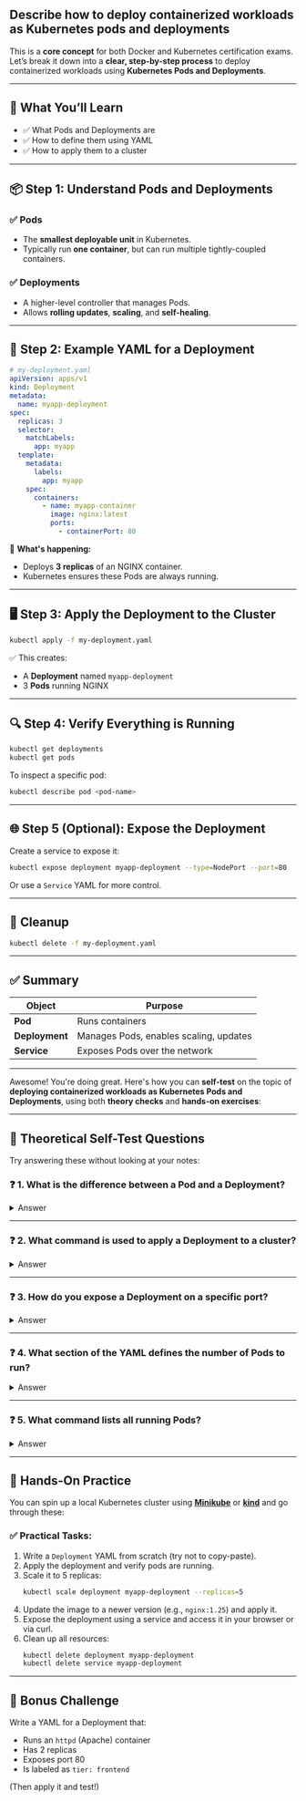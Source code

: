 ## Describe how to deploy containerized workloads as Kubernetes pods and deployments

This is a **core concept** for both Docker and Kubernetes certification exams. Let’s break it down into a **clear, step-by-step process** to deploy containerized workloads using **Kubernetes Pods and Deployments**.

---

## 🚀 What You’ll Learn
- ✅ What Pods and Deployments are
- ✅ How to define them using YAML
- ✅ How to apply them to a cluster

---

## 📦 Step 1: Understand Pods and Deployments

### ✅ Pods
- The **smallest deployable unit** in Kubernetes.
- Typically run **one container**, but can run multiple tightly-coupled containers.

### ✅ Deployments
- A higher-level controller that manages Pods.
- Allows **rolling updates**, **scaling**, and **self-healing**.

---

## 📄 Step 2: Example YAML for a Deployment

```yaml
# my-deployment.yaml
apiVersion: apps/v1
kind: Deployment
metadata:
  name: myapp-deployment
spec:
  replicas: 3
  selector:
    matchLabels:
      app: myapp
  template:
    metadata:
      labels:
        app: myapp
    spec:
      containers:
        - name: myapp-container
          image: nginx:latest
          ports:
            - containerPort: 80
```

🧠 **What's happening:**
- Deploys **3 replicas** of an NGINX container.
- Kubernetes ensures these Pods are always running.

---

## 🖥️ Step 3: Apply the Deployment to the Cluster

```bash
kubectl apply -f my-deployment.yaml
```

✅ This creates:
- A **Deployment** named `myapp-deployment`
- 3 **Pods** running NGINX

---

## 🔍 Step 4: Verify Everything is Running

```bash
kubectl get deployments
kubectl get pods
```

To inspect a specific pod:
```bash
kubectl describe pod <pod-name>
```

---

## 🌐 Step 5 (Optional): Expose the Deployment

Create a service to expose it:

```bash
kubectl expose deployment myapp-deployment --type=NodePort --port=80
```

Or use a `Service` YAML for more control.

---

## 🧽 Cleanup

```bash
kubectl delete -f my-deployment.yaml
```

---

## ✅ Summary

| Object       | Purpose                             |
|--------------|-------------------------------------|
| **Pod**      | Runs containers                     |
| **Deployment** | Manages Pods, enables scaling, updates |
| **Service**  | Exposes Pods over the network       |

---

Awesome! You're doing great. Here's how you can **self-test** on the topic of **deploying containerized workloads as Kubernetes Pods and Deployments**, using both **theory checks** and **hands-on exercises**:

---

## 🧠 **Theoretical Self-Test Questions**

Try answering these without looking at your notes:

### ❓ 1. What is the difference between a Pod and a Deployment?
<details>
<summary>Answer</summary>
A **Pod** runs one or more containers and is the smallest deployable unit in Kubernetes. A **Deployment** is a controller that manages Pods and allows features like scaling, rolling updates, and self-healing.
</details>

---

### ❓ 2. What command is used to apply a Deployment to a cluster?
<details>
<summary>Answer</summary>
`kubectl apply -f my-deployment.yaml`
</details>

---

### ❓ 3. How do you expose a Deployment on a specific port?
<details>
<summary>Answer</summary>
`kubectl expose deployment myapp-deployment --type=NodePort --port=80`
</details>

---

### ❓ 4. What section of the YAML defines the number of Pods to run?
<details>
<summary>Answer</summary>
The `replicas` field under `spec` in the Deployment YAML.
</details>

---

### ❓ 5. What command lists all running Pods?
<details>
<summary>Answer</summary>
`kubectl get pods`
</details>

---

## 🧪 **Hands-On Practice**

You can spin up a local Kubernetes cluster using [**Minikube**](https://minikube.sigs.k8s.io/docs/) or [**kind**](https://kind.sigs.k8s.io/) and go through these:

### ✅ Practical Tasks:
1. Write a `Deployment` YAML from scratch (try not to copy-paste).
2. Apply the deployment and verify pods are running.
3. Scale it to 5 replicas:  
   ```bash
   kubectl scale deployment myapp-deployment --replicas=5
   ```
4. Update the image to a newer version (e.g., `nginx:1.25`) and apply it.
5. Expose the deployment using a service and access it in your browser or via curl.
6. Clean up all resources:
   ```bash
   kubectl delete deployment myapp-deployment
   kubectl delete service myapp-deployment
   ```

---

## 📝 Bonus Challenge

Write a YAML for a Deployment that:
- Runs an `httpd` (Apache) container
- Has 2 replicas
- Exposes port 80
- Is labeled as `tier: frontend`

(Then apply it and test!)

